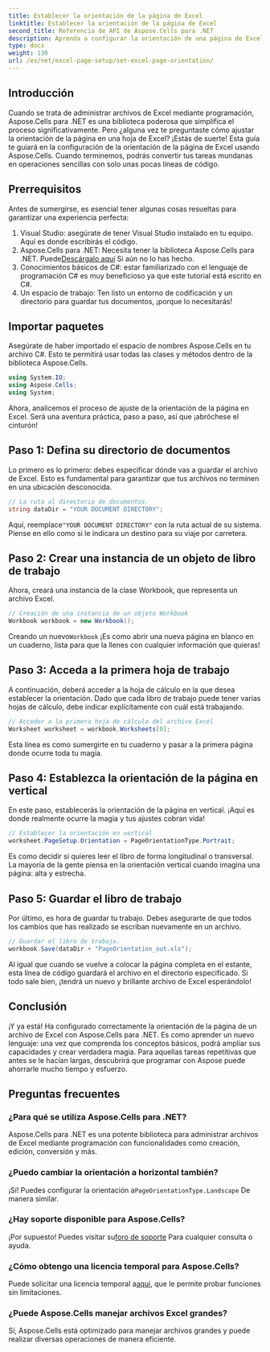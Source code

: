 ```yaml
---
title: Establecer la orientación de la página de Excel
linktitle: Establecer la orientación de la página de Excel
second_title: Referencia de API de Aspose.Cells para .NET
description: Aprenda a configurar la orientación de una página de Excel paso a paso con Aspose.Cells para .NET. Obtenga resultados optimizados.
type: docs
weight: 130
url: /es/net/excel-page-setup/set-excel-page-orientation/
---
```

## Introducción

Cuando se trata de administrar archivos de Excel mediante programación, Aspose.Cells para .NET es una biblioteca poderosa que simplifica el proceso significativamente. Pero ¿alguna vez te preguntaste cómo ajustar la orientación de la página en una hoja de Excel? ¡Estás de suerte! Esta guía te guiará en la configuración de la orientación de la página de Excel usando Aspose.Cells. Cuando terminemos, podrás convertir tus tareas mundanas en operaciones sencillas con solo unas pocas líneas de código.

## Prerrequisitos

Antes de sumergirse, es esencial tener algunas cosas resueltas para garantizar una experiencia perfecta:

1. Visual Studio: asegúrate de tener Visual Studio instalado en tu equipo. Aquí es donde escribirás el código.
2. Aspose.Cells para .NET: Necesita tener la biblioteca Aspose.Cells para .NET. Puede[Descárgalo aquí](https://releases.aspose.com/cells/net/) Si aún no lo has hecho.
3. Conocimientos básicos de C#: estar familiarizado con el lenguaje de programación C# es muy beneficioso ya que este tutorial está escrito en C#.
4. Un espacio de trabajo: Ten listo un entorno de codificación y un directorio para guardar tus documentos, ¡porque lo necesitarás!

## Importar paquetes

Asegúrate de haber importado el espacio de nombres Aspose.Cells en tu archivo C#. Esto te permitirá usar todas las clases y métodos dentro de la biblioteca Aspose.Cells.

```csharp
using System.IO;
using Aspose.Cells;
using System;
```

Ahora, analicemos el proceso de ajuste de la orientación de la página en Excel. Será una aventura práctica, paso a paso, así que ¡abróchese el cinturón!

## Paso 1: Defina su directorio de documentos

Lo primero es lo primero: debes especificar dónde vas a guardar el archivo de Excel. Esto es fundamental para garantizar que tus archivos no terminen en una ubicación desconocida.

```csharp
// La ruta al directorio de documentos.
string dataDir = "YOUR DOCUMENT DIRECTORY";
```

 Aquí, reemplace`"YOUR DOCUMENT DIRECTORY"` con la ruta actual de su sistema. Piense en ello como si le indicara un destino para su viaje por carretera.

## Paso 2: Crear una instancia de un objeto de libro de trabajo

Ahora, creará una instancia de la clase Workbook, que representa un archivo Excel.

```csharp
// Creación de una instancia de un objeto Workbook
Workbook workbook = new Workbook();
```

 Creando un nuevo`Workbook` ¡Es como abrir una nueva página en blanco en un cuaderno, lista para que la llenes con cualquier información que quieras!

## Paso 3: Acceda a la primera hoja de trabajo

A continuación, deberá acceder a la hoja de cálculo en la que desea establecer la orientación. Dado que cada libro de trabajo puede tener varias hojas de cálculo, debe indicar explícitamente con cuál está trabajando.

```csharp
// Acceder a la primera hoja de cálculo del archivo Excel
Worksheet worksheet = workbook.Worksheets[0];
```

Esta línea es como sumergirte en tu cuaderno y pasar a la primera página donde ocurre toda tu magia.

## Paso 4: Establezca la orientación de la página en vertical

En este paso, establecerás la orientación de la página en vertical. ¡Aquí es donde realmente ocurre la magia y tus ajustes cobran vida!

```csharp
// Establecer la orientación en vertical
worksheet.PageSetup.Orientation = PageOrientationType.Portrait;
```

Es como decidir si quieres leer el libro de forma longitudinal o transversal. La mayoría de la gente piensa en la orientación vertical cuando imagina una página: alta y estrecha.

## Paso 5: Guardar el libro de trabajo

Por último, es hora de guardar tu trabajo. Debes asegurarte de que todos los cambios que has realizado se escriban nuevamente en un archivo.

```csharp
// Guardar el libro de trabajo.
workbook.Save(dataDir + "PageOrientation_out.xls");
```

Al igual que cuando se vuelve a colocar la página completa en el estante, esta línea de código guardará el archivo en el directorio especificado. Si todo sale bien, ¡tendrá un nuevo y brillante archivo de Excel esperándolo!

## Conclusión

¡Y ya está! Ha configurado correctamente la orientación de la página de un archivo de Excel con Aspose.Cells para .NET. Es como aprender un nuevo lenguaje: una vez que comprenda los conceptos básicos, podrá ampliar sus capacidades y crear verdadera magia. Para aquellas tareas repetitivas que antes se le hacían largas, descubrirá que programar con Aspose puede ahorrarle mucho tiempo y esfuerzo.

## Preguntas frecuentes

### ¿Para qué se utiliza Aspose.Cells para .NET?
Aspose.Cells para .NET es una potente biblioteca para administrar archivos de Excel mediante programación con funcionalidades como creación, edición, conversión y más.

### ¿Puedo cambiar la orientación a horizontal también?
¡Sí! Puedes configurar la orientación a`PageOrientationType.Landscape` De manera similar.

### ¿Hay soporte disponible para Aspose.Cells?
 ¡Por supuesto! Puedes visitar su[foro de soporte](https://forum.aspose.com/c/cells/9) Para cualquier consulta o ayuda.

### ¿Cómo obtengo una licencia temporal para Aspose.Cells?
 Puede solicitar una licencia temporal a[aquí](https://purchase.aspose.com/temporary-license/), que le permite probar funciones sin limitaciones.

### ¿Puede Aspose.Cells manejar archivos Excel grandes?
Sí, Aspose.Cells está optimizado para manejar archivos grandes y puede realizar diversas operaciones de manera eficiente.